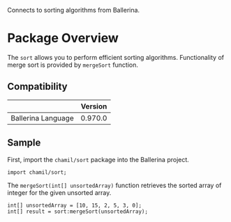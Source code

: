 Connects to sorting algorithms from Ballerina.

# Package Overview

The `sort` allows you to perform efficient sorting algorithms. Functionality of merge sort is provided by `mergeSort` function.

## Compatibility

|                                 |       Version                  |
|  :---------------------------:  |  :---------------------------: |
|  Ballerina Language             |   0.970.0                      |

## Sample

First, import the `chamil/sort` package into the Ballerina project.

```ballerina
import chamil/sort;
```

The `mergeSort(int[] unsortedArray)` function retrieves the sorted array of integer for the given unsorted array.
```ballerina
int[] unsortedArray = [10, 15, 2, 5, 3, 0];
int[] result = sort:mergeSort(unsortedArray);
```